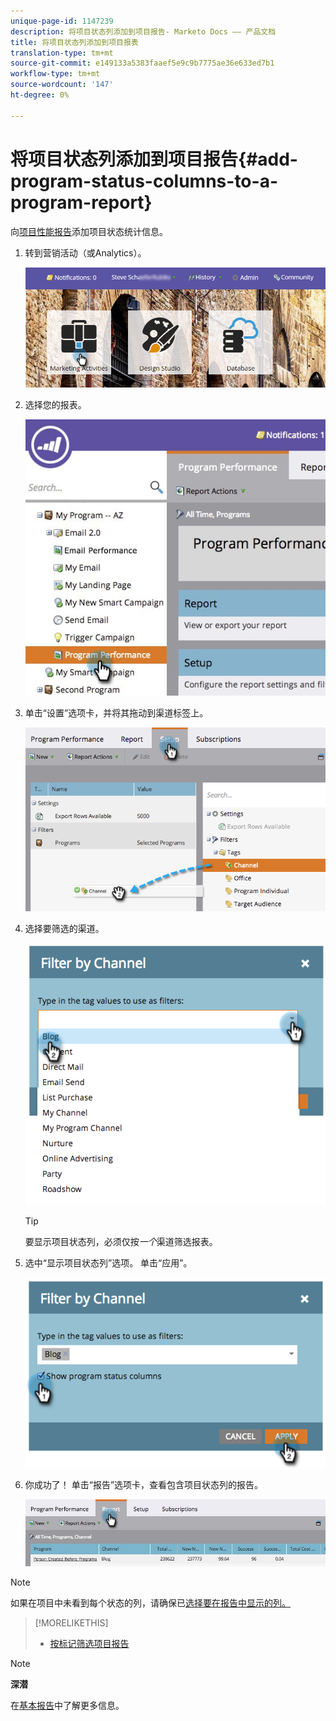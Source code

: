 ```yaml
---
unique-page-id: 1147239
description: 将项目状态列添加到项目报告- Marketo Docs —— 产品文档
title: 将项目状态列添加到项目报表
translation-type: tm+mt
source-git-commit: e149133a5383faaef5e9c9b7775ae36e633ed7b1
workflow-type: tm+mt
source-wordcount: '147'
ht-degree: 0%

---
```



# 将项目状态列添加到项目报告{#add-program-status-columns-to-a-program-report}

向[项目性能报告](create-a-program-performance-report.md)添加项目状态统计信息。

1. 转到营销活动（或Analytics）。

   ![](assets/login-marketing-activities-2.png)

1. 选择您的报表。

   ![](assets/emailperformance.jpg)

1. 单击“设置”选项卡，并将其拖动到渠道标签上。

   ![](assets/image2014-9-23-16-3a26-3a38.png)

1. 选择要筛选的渠道。

   ![](assets/image2014-9-23-16-3a26-3a48.png)

   >[!TIP]
   >
   >要显示项目状态列，必须仅按&#x200B;*一个*&#x200B;渠道筛选报表。

1. 选中“显示项目状态列”选项。 单击“应用”。

   ![](assets/image2014-9-23-16-3a26-3a53.png)

1. 你成功了！ 单击“报告”选项卡，查看包含项目状态列的报告。

   ![](assets/programreport.jpg)

>[!NOTE]
>
>如果在项目中未看到每个状态的列，请确保已[选择要在报告中显示的列。](../../../../product-docs/reporting/basic-reporting/editing-reports/select-report-columns.md)

>[!MORELIKETHIS]
>
>* [按标记筛选项目报告](filter-a-program-report-by-tag.md)

>



>[!NOTE]
>
>**深潜**
>
>在[基本报告](http://docs.marketo.com/display/docs/basic+reporting)中了解更多信息。

